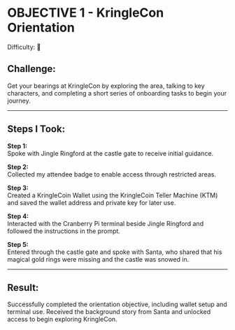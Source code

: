 
  
# OBJECTIVE 1 - KringleCon Orientation
Difficulty: :christmas_tree:
## Challenge:

Get your bearings at KringleCon by exploring the area, talking to key characters, and completing a short series of onboarding tasks to begin your journey.

---

## Steps I Took:

**Step 1:**  
Spoke with Jingle Ringford at the castle gate to receive initial guidance.

**Step 2:**  
Collected my attendee badge to enable access through restricted areas.

**Step 3:**  
Created a KringleCoin Wallet using the KringleCoin Teller Machine (KTM) and saved the wallet address and private key for later use.

**Step 4:**  
Interacted with the Cranberry Pi terminal beside Jingle Ringford and followed the instructions in the prompt.

**Step 5:**  
Entered through the castle gate and spoke with Santa, who shared that his magical gold rings were missing and the castle was snowed in.

---

## Result:

Successfully completed the orientation objective, including wallet setup and terminal use. Received the background story from Santa and unlocked access to begin exploring KringleCon.
